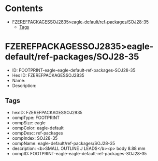 



Contents
========

* [FZEREFPACKAGESSOJ2835>eagle-default/ref-packages/SOJ28-35](#fzerefpackagessoj2835eagle-defaultref-packagessoj28-35)
	* [Tags](#tags)

# FZEREFPACKAGESSOJ2835>eagle-default/ref-packages/SOJ28-35

- ID: FOOTPRINT-eagle-eagle-default-ref-packages-SOJ28-35
- Hex ID: FZEREFPACKAGESSOJ2835
- Name: 
- Description: 

## Tags

- hexID: FZEREFPACKAGESSOJ2835
- oompType: FOOTPRINT
- oompSize: eagle
- oompColor: eagle-default
- oompDesc: ref-packages
- oompIndex: SOJ28-35
- oompName: eagle-default/ref-packages/SOJ28-35
- description: &lt;b&gt;SMALL OUTLINE J LEADS&lt;/b&gt;&lt;p&gt;&#xD;
body 8.88 mm
- oompID: FOOTPRINT-eagle-eagle-default-ref-packages-SOJ28-35
